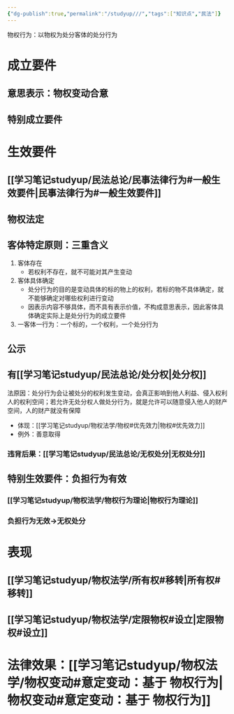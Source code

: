 ```yaml
---
{"dg-publish":true,"permalink":"/studyup///","tags":["知识点","民法"]}
---
```


物权行为：以物权为处分客体的处分行为
# 成立要件
## 意思表示：物权变动合意
## 特别成立要件
# 生效要件
## [[学习笔记studyup/民法总论/民事法律行为#一般生效要件\|民事法律行为#一般生效要件]]
## 物权法定
## 客体特定原则：三重含义
1. 客体存在
	- 若权利不存在，就不可能对其产生变动
2. 客体具体确定
	- 处分行为的目的是变动具体的标的物上的权利，若标的物不具体确定，就不能够确定对哪些权利进行变动
	- 因表示内容不够具体，而不具有表示价值，不构成意思表示，因此客体具体确定实际上是处分行为的成立要件
3. 一客体一行为：一个标的，一个权利，一个处分行为
## 公示
## 有[[学习笔记studyup/民法总论/处分权\|处分权]]
法原因：处分行为会让被处分的权利发生变动，会真正影响到他人利益、侵入权利人的权利空间；若允许无处分权人做处分行为，就是允许可以随意侵入他人的财产空间，人的财产就没有保障
- 体现：[[学习笔记studyup/物权法学/物权#优先效力\|物权#优先效力]]
- 例外：善意取得
### 违背后果：[[学习笔记studyup/民法总论/无权处分\|无权处分]]
## 特别生效要件：负担行为有效
### [[学习笔记studyup/物权法学/物权行为理论\|物权行为理论]]
### 负担行为无效→无权处分
# 表现
## [[学习笔记studyup/物权法学/所有权#移转\|所有权#移转]]
## [[学习笔记studyup/物权法学/定限物权#设立\|定限物权#设立]]
# 法律效果：[[学习笔记studyup/物权法学/物权变动#意定变动：基于 物权行为\|物权变动#意定变动：基于 物权行为]]